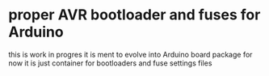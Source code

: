# proper AVR bootloader and fuses for Arduino
this is work in progres it is ment to evolve into Arduino board package
for now it is just container for bootloaders and fuse settings files
